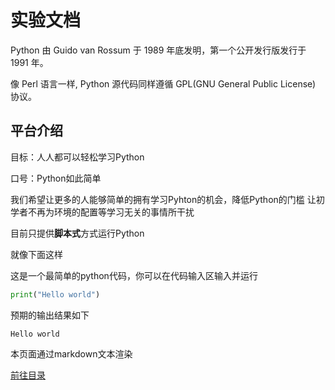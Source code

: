 # 实验文档

Python 由 Guido van Rossum 于 1989 年底发明，第一个公开发行版发行于 1991 年。

像 Perl 语言一样, Python 源代码同样遵循 GPL(GNU General Public License) 协议。

## 平台介绍

目标：人人都可以轻松学习Python

口号：Python如此简单

我们希望让更多的人能够简单的拥有学习Pyhton的机会，降低Python的门槛
让初学者不再为环境的配置等学习无关的事情所干扰

目前只提供**脚本式**方式运行Python

就像下面这样

这是一个最简单的python代码，你可以在代码输入区输入并运行
```python
print("Hello world")
```

预期的输出结果如下
```
Hello world
```

本页面通过markdown文本渲染

[前往目录](/doc/实验手册_0)
